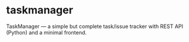 # taskmanager
TaskManager — a simple but complete task/issue tracker with REST API (Python) and a minimal frontend.
